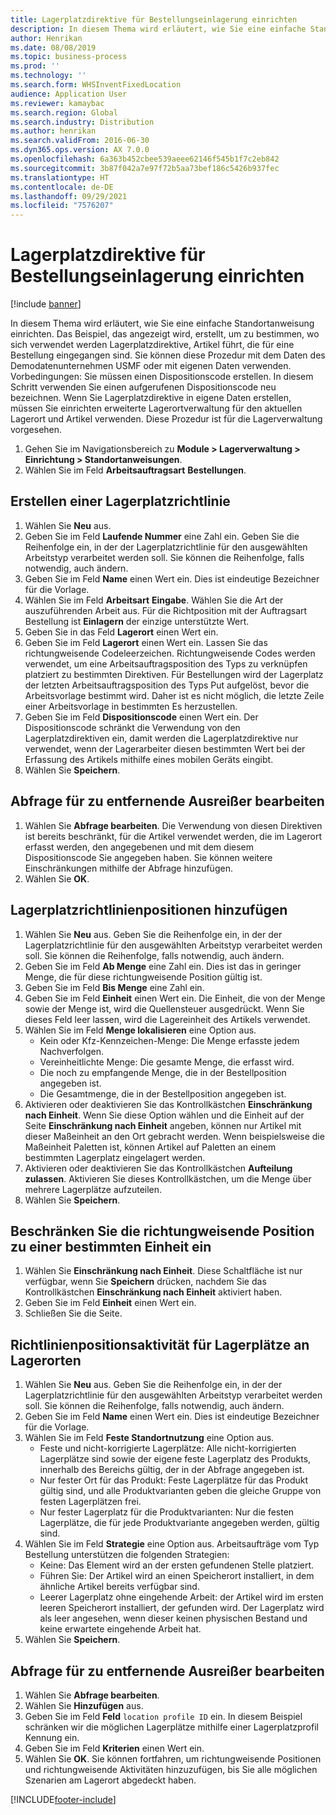 ```yaml
---
title: Lagerplatzdirektive für Bestellungseinlagerung einrichten
description: In diesem Thema wird erläutert, wie Sie eine einfache Standortanweisung einrichten.
author: Henrikan
ms.date: 08/08/2019
ms.topic: business-process
ms.prod: ''
ms.technology: ''
ms.search.form: WHSInventFixedLocation
audience: Application User
ms.reviewer: kamaybac
ms.search.region: Global
ms.search.industry: Distribution
ms.author: henrikan
ms.search.validFrom: 2016-06-30
ms.dyn365.ops.version: AX 7.0.0
ms.openlocfilehash: 6a363b452cbee539aeee62146f545b1f7c2eb842
ms.sourcegitcommit: 3b87f042a7e97f72b5aa73bef186c5426b937fec
ms.translationtype: HT
ms.contentlocale: de-DE
ms.lasthandoff: 09/29/2021
ms.locfileid: "7576207"
---
```

# <a name="set-up-a-location-directive-for-purchase-order-put-away"></a>Lagerplatzdirektive für Bestellungseinlagerung einrichten

[!include [banner](../../includes/banner.md)]

In diesem Thema wird erläutert, wie Sie eine einfache Standortanweisung einrichten. Das Beispiel, das angezeigt wird, erstellt, um zu bestimmen, wo sich verwendet werden Lagerplatzdirektive, Artikel führt, die für eine Bestellung eingegangen sind. Sie können diese Prozedur mit dem Daten des Demodatenunternehmen USMF oder mit eigenen Daten verwenden. Vorbedingungen: Sie müssen einen Dispositionscode erstellen. In diesem Schritt verwenden Sie einen aufgerufenen Dispositionscode neu bezeichnen. Wenn Sie Lagerplatzdirektive in eigene Daten erstellen, müssen Sie einrichten erweiterte Lagerortverwaltung für den aktuellen Lagerort und Artikel verwenden. Diese Prozedur ist für die Lagerverwaltung vorgesehen.

1. Gehen Sie im Navigationsbereich zu **Module > Lagerverwaltung > Einrichtung > Standortanweisungen**.
2. Wählen Sie im Feld **Arbeitsauftragsart** **Bestellungen**.

## <a name="create-a-location-directive-header"></a>Erstellen einer Lagerplatzrichtlinie
1. Wählen Sie **Neu** aus.
2. Geben Sie im Feld **Laufende Nummer** eine Zahl ein. Geben Sie die Reihenfolge ein, in der der Lagerplatzrichtlinie für den ausgewählten Arbeitstyp verarbeitet werden soll. Sie können die Reihenfolge, falls notwendig, auch ändern.  
3. Geben Sie im Feld **Name** einen Wert ein. Dies ist eindeutige Bezeichner für die Vorlage.  
4. Wählen Sie im Feld **Arbeitsart** **Eingabe**. Wählen Sie die Art der auszuführenden Arbeit aus. Für die Richtposition mit der Auftragsart Bestellung ist **Einlagern** der einzige unterstützte Wert.  
5. Geben Sie in das Feld **Lagerort** einen Wert ein.
6. Geben Sie im Feld **Lagerort** einen Wert ein. Lassen Sie das richtungweisende Codeleerzeichen.  Richtungweisende Codes werden verwendet, um eine Arbeitsauftragsposition des Typs zu verknüpfen platziert zu bestimmten Direktiven. Für Bestellungen wird der Lagerplatz der letzten Arbeitsauftragsposition des Typs Put aufgelöst, bevor die Arbeitsvorlage bestimmt wird. Daher ist es nicht möglich, die letzte Zeile einer Arbeitsvorlage in bestimmten Es herzustellen.   
7. Geben Sie im Feld **Dispositionscode** einen Wert ein. Der Dispositionscode schränkt die Verwendung von den Lagerplatzdirektiven ein, damit werden die Lagerplatzdirektive nur verwendet, wenn der Lagerarbeiter diesen bestimmten Wert bei der Erfassung des Artikels mithilfe eines mobilen Geräts eingibt.  
8. Wählen Sie **Speichern**.

## <a name="edit-the-query-for-directive"></a>Abfrage für zu entfernende Ausreißer bearbeiten
1. Wählen Sie **Abfrage bearbeiten**. Die Verwendung von diesen Direktiven ist bereits beschränkt, für die Artikel verwendet werden, die im Lagerort erfasst werden, den angegebenen und mit dem diesem Dispositionscode Sie angegeben haben. Sie können weitere Einschränkungen mithilfe der Abfrage hinzufügen.  
2. Wählen Sie **OK**.

## <a name="add-directive-lines"></a>Lagerplatzrichtlinienpositionen hinzufügen
1. Wählen Sie **Neu** aus. Geben Sie die Reihenfolge ein, in der der Lagerplatzrichtlinie für den ausgewählten Arbeitstyp verarbeitet werden soll. Sie können die Reihenfolge, falls notwendig, auch ändern.  
2. Geben Sie im Feld **Ab Menge** eine Zahl ein. Dies ist das in geringer Menge, die für diese richtungweisende Position gültig ist.  
3. Geben Sie im Feld **Bis Menge** eine Zahl ein.
4. Geben Sie im Feld **Einheit** einen Wert ein. Die Einheit, die von der Menge sowie der Menge ist, wird die Quellensteuer ausgedrückt. Wenn Sie dieses Feld leer lassen, wird die Lagereinheit des Artikels verwendet.  
5. Wählen Sie im Feld **Menge lokalisieren** eine Option aus.
    - Kein oder Kfz-Kennzeichen-Menge: Die Menge erfasste jedem Nachverfolgen.  
    - Vereinheitlichte Menge: Die gesamte Menge, die erfasst wird.  
    - Die noch zu empfangende Menge, die in der Bestellposition angegeben ist.  
    - Die Gesamtmenge, die in der Bestellposition angegeben ist.  
6. Aktivieren oder deaktivieren Sie das Kontrollkästchen **Einschränkung nach Einheit**. Wenn Sie diese Option wählen und die Einheit auf der Seite **Einschränkung nach Einheit** angeben, können nur Artikel mit dieser Maßeinheit an den Ort gebracht werden. Wenn beispielsweise die Maßeinheit Paletten ist, können Artikel auf Paletten an einem bestimmten Lagerplatz eingelagert werden.  
7. Aktivieren oder deaktivieren Sie das Kontrollkästchen **Aufteilung zulassen**. Aktivieren Sie dieses Kontrollkästchen, um die Menge über mehrere Lagerplätze aufzuteilen.  
8. Wählen Sie **Speichern**.

## <a name="restrict-the-directive-line-to-a-specific-unit"></a>Beschränken Sie die richtungweisende Position zu einer bestimmten Einheit ein
1. Wählen Sie **Einschränkung nach Einheit**. Diese Schaltfläche ist nur verfügbar, wenn Sie **Speichern** drücken, nachdem Sie das Kontrollkästchen **Einschränkung nach Einheit** aktiviert haben.  
2. Geben Sie im Feld **Einheit** einen Wert ein.
3. Schließen Sie die Seite.

## <a name="add-a-location-directive-action-line"></a>Richtlinienpositionsaktivität für Lagerplätze an Lagerorten
1. Wählen Sie **Neu** aus. Geben Sie die Reihenfolge ein, in der der Lagerplatzrichtlinie für den ausgewählten Arbeitstyp verarbeitet werden soll. Sie können die Reihenfolge, falls notwendig, auch ändern.  
2. Geben Sie im Feld **Name** einen Wert ein. Dies ist eindeutige Bezeichner für die Vorlage.  
3. Wählen Sie im Feld **Feste Standortnutzung** eine Option aus.
    - Feste und nicht-korrigierte Lagerplätze: Alle nicht-korrigierten Lagerplätze sind sowie der eigene feste Lagerplatz des Produkts, innerhalb des Bereichs gültig, der in der Abfrage angegeben ist.  
    - Nur fester Ort für das Produkt: Feste Lagerplätze für das Produkt gültig sind, und alle Produktvarianten geben die gleiche Gruppe von festen Lagerplätzen frei.  
    - Nur fester Lagerplatz für die Produktvarianten: Nur die festen Lagerplätze, die für jede Produktvariante angegeben werden, gültig sind.  
4. Wählen Sie im Feld **Strategie** eine Option aus. Arbeitsaufträge vom Typ Bestellung unterstützen die folgenden Strategien: 
    - Keine: Das Element wird an der ersten gefundenen Stelle platziert.  
    - Führen Sie: Der Artikel wird an einen Speicherort installiert, in dem ähnliche Artikel bereits verfügbar sind.  
    - Leerer Lagerplatz ohne eingehende Arbeit: der Artikel wird im ersten leeren Speicherort installiert, der gefunden wird. Der Lagerplatz wird als leer angesehen, wenn dieser keinen physischen Bestand und keine erwartete eingehende Arbeit hat.  
5. Wählen Sie **Speichern**.

## <a name="edit-the-query-for-directive-action-line"></a>Abfrage für zu entfernende Ausreißer bearbeiten
1. Wählen Sie **Abfrage bearbeiten**.
2. Wählen Sie **Hinzufügen** aus.
3. Geben Sie im Feld **Feld** `location profile ID` ein. In diesem Beispiel schränken wir die möglichen Lagerplätze mithilfe einer Lagerplatzprofil Kennung ein.  
4. Geben Sie im Feld **Kriterien** einen Wert ein.
5. Wählen Sie **OK**. Sie können fortfahren, um richtungweisende Positionen und richtungweisende Aktivitäten hinzuzufügen, bis Sie alle möglichen Szenarien am Lagerort abgedeckt haben.  



[!INCLUDE[footer-include](../../../includes/footer-banner.md)]